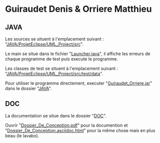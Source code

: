 # Guiraudet Denis & Orriere Matthieu

## JAVA
Les sources se situent à l'emplacement suivant : "[JAVA/ProjetEclipse/UML_Project/src](https://github.com/Snoopryx/UML-PTUT/tree/master/JAVA/ProjetEclipse/UML_Project/src)".

Le main se situe dans le fichier "[Launcher.java](https://github.com/Snoopryx/UML-PTUT/tree/master/JAVA/ProjetEclipse/UML_Project/src/Launcher.java)", il affiche les erreurs de chaque programme de test puis execute le programme.

Les classes de test se situent à l'emplacement suivant : "[JAVA/ProjetEclipse/UML_Project/src/test/data](https://github.com/Snoopryx/UML-PTUT/tree/master/JAVA/ProjetEclipse/UML_Project/src/test/data)".

Pour utiliser le programme directement, executer "[Guiraudet_Orriere.jar](https://github.com/Snoopryx/UML-PTUT/tree/master/JAVA/Guiraudet_Orriere.jar)" dans le dossier "[JAVA](https://github.com/Snoopryx/UML-PTUT/tree/master/JAVA)".

## DOC
La documentation se situe dans le dossier "[DOC](https://github.com/Snoopryx/UML-PTUT/tree/master/DOC)".

Ouvrir "[Dossier_De_Conception.pdf](https://github.com/Snoopryx/UML-PTUT/tree/master/DOC/Dossier_De_Conception.pdf)" pour la documention et "[Dossier_De_Conception.asciidoc.html](https://rawgit.com/Snoopryx/UML-PTUT/master/DOC/Dossier_De_Conception.asciidoc.html)" pour la même chose mais en plus beau (le lavabo).
